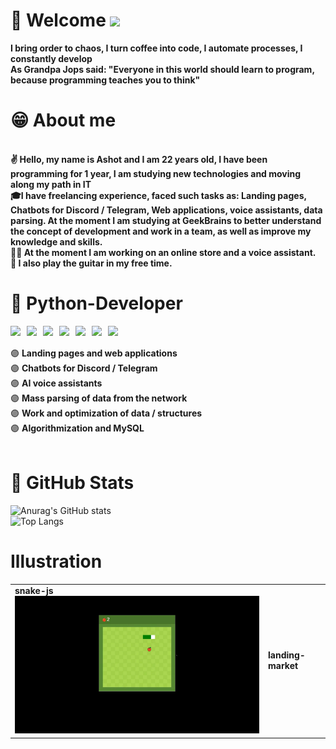 # 🙋 Welcome ![](https://komarev.com/ghpvc/?username=StacLigasfolf&color=blueviolet&style=for-the-badge)

<b>I bring order to chaos, I turn coffee into code, I automate processes, I constantly develop</b><br>
<b>As Grandpa Jops said: "Everyone in this world should learn to program, because programming teaches you to think"</b>
<br />

# 😁 About me
<br>
 <b>
    ✌️ Hello, my name is Ashot and I am 22 years old, I have been programming for 1 year, I am studying new technologies and moving along my path in IT <br>
    🎓I have freelancing experience, faced such tasks as: Landing pages, Chatbots for Discord / Telegram, Web applications, voice assistants, data parsing.
     At the moment I am studying at GeekBrains to better understand the concept of development and work in a team, as well as improve my knowledge and skills. <br>
    👩‍💻 At the moment I am working on an online store and a voice assistant. <br>
    🎸 I also play the guitar in my free time.  <br>
 </b>


# 🐍 Python-Developer  
<img align="left" width="26px" src="https://img.icons8.com/color/344/python--v1.png">
<img align="left" width="26px" src="https://img.icons8.com/color/344/pycharm.png">
<img align="left" width="26px" src="https://img.icons8.com/color/344/django.png">
<img align="left" width="26px" src="https://img.icons8.com/fluency/344/sublime-text.png">
<img align="left" width="26px" src="https://img.icons8.com/color/344/html-5--v1.png">
<img align="left" width="26px" src="https://img.icons8.com/dusk/344/css3.png">
<img align="left" width="26px" src="https://img.icons8.com/color/344/mysql-logo.png"><br>
<br>
🟣 <b>Landing pages and web applications</b><br>
🟣 <b>Chatbots for Discord / Telegram</b><br>
🟣 <b>AI voice assistants</b> <br>
🟣 <b>Mass parsing of data from the network</b> <br>
🟣 <b>Work and optimization of data / structures</b><br>
🟣 <b>Algorithmization and MySQL</b><br>

<br>

# 🙂 GitHub Stats
![Anurag's GitHub stats](https://github-readme-stats.vercel.app/api?username=StacLigasfolf&show_icons=true&theme=radical&text_color='white')
<br>
![Top Langs](https://github-readme-stats.vercel.app/api/top-langs/?username=StacLigasfol&langs_count=8&text_color='red')
<br>

# Illustration
<table>
   <tr> 
      <td> <b>snake-js</b> <img src="gifs.gif" alt=""></td>
      <td> <b>landing-market</b> <img src="web.gif" alt=""></td>
   </tr>
</table>